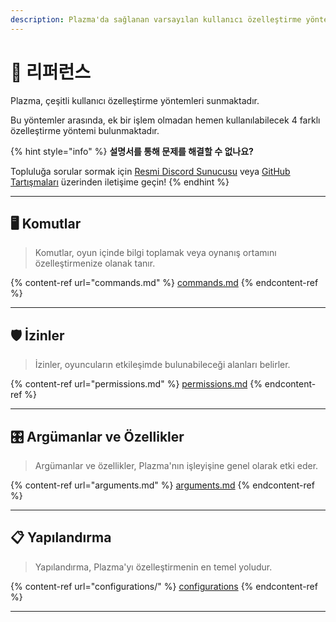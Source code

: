 ```yaml
---
description: Plazma'da sağlanan varsayılan kullanıcı özelleştirme yöntemlerini öğrenin.
---
```


# 📜 리퍼런스

Plazma, çeşitli kullanıcı özelleştirme yöntemleri sunmaktadır.

Bu yöntemler arasında, ek bir işlem olmadan hemen kullanılabilecek 4 farklı özelleştirme yöntemi bulunmaktadır.

{% hint style="info" %}
**설명서를 통해 문제를 해결할 수 없나요?**

Topluluğa sorular sormak için [Resmi Discord Sunucusu](https://discord.gg/MmfC52K8A8) veya [GitHub Tartışmaları](https://github.com/PlazmaMC/PlazmaBukkit/discussions) üzerinden iletişime geçin!
{% endhint %}

***

## 🖥️ Komutlar <a href="#id-1" id="id-1"></a>

> Komutlar, oyun içinde bilgi toplamak veya oynanış ortamını özelleştirmenize olanak tanır.

{% content-ref url="commands.md" %}
[commands.md](commands.md)
{% endcontent-ref %}

***

## 🛡️ İzinler <a href="#id-2" id="id-2"></a>

> İzinler, oyuncuların etkileşimde bulunabileceği alanları belirler.

{% content-ref url="permissions.md" %}
[permissions.md](permissions.md)
{% endcontent-ref %}

***

## 🎛️ Argümanlar ve Özellikler <a href="#id-3" id="id-3"></a>

> Argümanlar ve özellikler, Plazma'nın işleyişine genel olarak etki eder.

{% content-ref url="arguments.md" %}
[arguments.md](arguments.md)
{% endcontent-ref %}

***

## 📋 Yapılandırma <a href="#id-4" id="id-4"></a>

> Yapılandırma, Plazma'yı özelleştirmenin en temel yoludur.

{% content-ref url="configurations/" %}
[configurations](configurations/)
{% endcontent-ref %}

***
